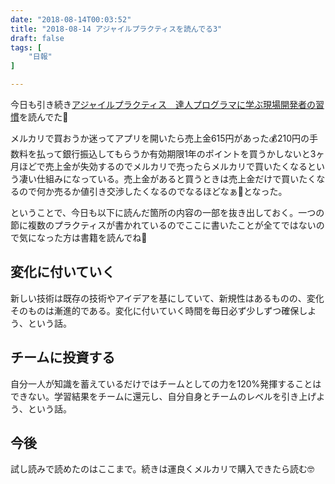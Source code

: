 ```yaml
---
date: "2018-08-14T00:03:52"
title: "2018-08-14 アジャイルプラクティスを読んでる3"
draft: false
tags: [
    "日報"
]

---
```


今日も引き続き[アジャイルプラクティス　達人プログラマに学ぶ現場開発者の習慣](https://www.amazon.co.jp/d/B01IGW59FY/wada811-22)を読んでた📖

メルカリで買おうか迷ってアプリを開いたら売上金615円があった💰210円の手数料を払って銀行振込してもらうか有効期限1年のポイントを買うかしないと3ヶ月ほどで売上金が失効するのでメルカリで売ったらメルカリで買いたくなるという凄い仕組みになっている。売上金があると買うときは売上金だけで買いたくなるので何か売るか値引き交渉したくなるのでなるほどなぁ🧐となった。

ということで、今日も以下に読んだ箇所の内容の一部を抜き出しておく。一つの節に複数のプラクティスが書かれているのでここに書いたことが全てではないので気になった方は書籍を読んでね🤭

## 変化に付いていく

新しい技術は既存の技術やアイデアを基にしていて、新規性はあるものの、変化そのものは漸進的である。変化に付いていく時間を毎日必ず少しずつ確保しよう、という話。

## チームに投資する

自分一人が知識を蓄えているだけではチームとしての力を120%発揮することはできない。学習結果をチームに還元し、自分自身とチームのレベルを引き上げよう、という話。

## 今後
試し読みで読めたのはここまで。続きは運良くメルカリで購入できたら読む🤓
